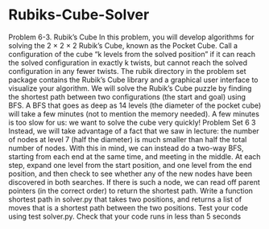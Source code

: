 # Rubiks-Cube-Solver

Problem 6-3. Rubik’s Cube
In this problem, you will develop algorithms for solving the 2 × 2 × 2 Rubik’s Cube, known as the
Pocket Cube. Call a configuration of the cube “k levels from the solved position” if it can reach
the solved configuration in exactly k twists, but cannot reach the solved configuration in any fewer
twists.
The rubik directory in the problem set package contains the Rubik’s Cube library and a graphical
user interface to visualize your algorithm.
We will solve the Rubik’s Cube puzzle by finding the shortest path between two configurations
(the start and goal) using BFS.
A BFS that goes as deep as 14 levels (the diameter of the pocket cube) will take a few minutes (not
to mention the memory needed). A few minutes is too slow for us: we want to solve the cube very
quickly!
Problem Set 6 3
Instead, we will take advantage of a fact that we saw in lecture: the number of nodes at level 7
(half the diameter) is much smaller than half the total number of nodes.
With this in mind, we can instead do a two-way BFS, starting from each end at the same time, and
meeting in the middle. At each step, expand one level from the start position, and one level from
the end position, and then check to see whether any of the new nodes have been discovered in both
searches. If there is such a node, we can read off parent pointers (in the correct order) to return the
shortest path.
Write a function shortest path in solver.py that takes two positions, and returns a list of
moves that is a shortest path between the two positions.
Test your code using test solver.py. Check that your code runs in less than 5 seconds
